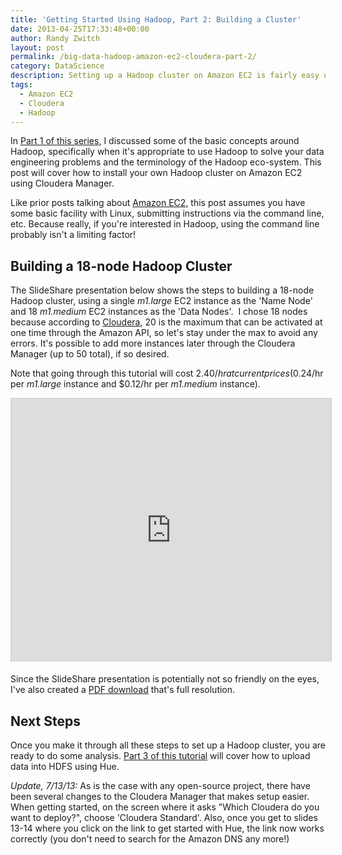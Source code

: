 ```yaml
---
title: 'Getting Started Using Hadoop, Part 2: Building a Cluster'
date: 2013-04-25T17:33:48+00:00
author: Randy Zwitch
layout: post
permalink: /big-data-hadoop-amazon-ec2-cloudera-part-2/
category: DataScience
description: Setting up a Hadoop cluster on Amazon EC2 is fairly easy using Cloudera Manager. Here are the detailed instructions to build an 18 node cluster.
tags:
  - Amazon EC2
  - Cloudera
  - Hadoop
---
```

In <a title="Getting Started With Hadoop, Part 1" href="http://randyzwitch.com/big-data-hadoop-amazon-ec2-cloudera-part-1/" target="_blank">Part 1 of this series</a>, I discussed some of the basic concepts around Hadoop, specifically when it's appropriate to use Hadoop to solve your data engineering problems and the terminology of the Hadoop eco-system. This post will cover how to install your own Hadoop cluster on Amazon EC2 using Cloudera Manager.

Like prior posts talking about <a title="Amazon EC2 posts" href="http://randyzwitch.com/tags/#amazon_ec2" target="_blank">Amazon EC2</a>, this post assumes you have some basic facility with Linux, submitting instructions via the command line, etc. Because really, if you're interested in Hadoop, using the command line probably isn't a limiting factor!

## Building a 18-node Hadoop Cluster

The SlideShare presentation below shows the steps to building a 18-node Hadoop cluster, using a single _m1.large_ EC2 instance as the 'Name Node' and 18 _m1.medium_ EC2 instances as the 'Data Nodes'.  I chose 18 nodes because according to <a title="Cloudera Manager Example" href="http://blog.cloudera.com/blog/2013/03/how-to-create-a-cdh-cluster-on-amazon-ec2-via-cloudera-manager/" target="_blank">Cloudera</a>, 20 is the maximum that can be activated at one time through the Amazon API, so let's stay under the max to avoid any errors. It's possible to add more instances later through the Cloudera Manager (up to 50 total), if so desired.

Note that going through this tutorial will cost $2.40/hr at current prices ($0.24/hr per _m1.large_ instance and $0.12/hr per _m1.medium_ instance).

<iframe style="border: 1px solid #CCC; border-width: 1px 1px 0; margin-bottom: 5px;" src="http://www.slideshare.net/slideshow/embed_code/19982722" height="421" width="512" allowfullscreen="" frameborder="0" marginwidth="0" marginheight="0" scrolling="no"></iframe>

Since the SlideShare presentation is potentially not so friendly on the eyes, I've also created a <a title="Cloudera Amazon EC2 instructions" href="http://randyzwitch.com/wp-content/uploads/2013/04/cloudera-amazon-ec2.pdf" target="_blank">PDF download</a> that's full resolution.

## Next Steps

Once you make it through all these steps to set up a Hadoop cluster, you are ready to do some analysis. [Part 3 of this tutorial](http://randyzwitch.com/uploading-data-hadoop-amazon-ec2-cloudera-part-3/ "Upload data into HDFS using Hue") will cover how to upload data into HDFS using Hue.

_Update, 7/13/13:_ As is the case with any open-source project, there have been several changes to the Cloudera Manager that makes setup easier. When getting started, on the screen where it asks "Which Cloudera do you want to deploy?", choose 'Cloudera Standard'. Also, once you get to slides 13-14 where you click on the link to get started with Hue, the link now works correctly (you don't need to search for the Amazon DNS any more!)
